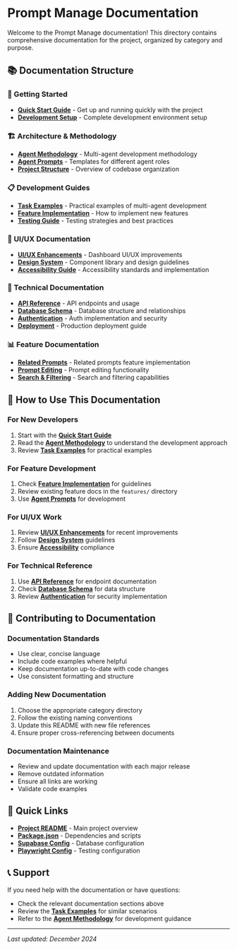 # Prompt Manage Documentation

Welcome to the Prompt Manage documentation! This directory contains comprehensive documentation for the project, organized by category and purpose.

## 📚 Documentation Structure

### 🚀 Getting Started

- **[Quick Start Guide](./getting-started/quick-start-guide.md)** - Get up and running quickly with the project
- **[Development Setup](./getting-started/development-setup.md)** - Complete development environment setup

### 🏗️ Architecture & Methodology

- **[Agent Methodology](./architecture/agent-methodology.md)** - Multi-agent development methodology
- **[Agent Prompts](./architecture/agent-prompts.md)** - Templates for different agent roles
- **[Project Structure](./architecture/project-structure.md)** - Overview of codebase organization

### 📋 Development Guides

- **[Task Examples](./development/task-examples.md)** - Practical examples of multi-agent development
- **[Feature Implementation](./development/feature-implementation.md)** - How to implement new features
- **[Testing Guide](./development/testing-guide.md)** - Testing strategies and best practices

### 🎨 UI/UX Documentation

- **[UI/UX Enhancements](./ui-ux/enhancement-summary.md)** - Dashboard UI/UX improvements
- **[Design System](./ui-ux/design-system.md)** - Component library and design guidelines
- **[Accessibility Guide](./ui-ux/accessibility.md)** - Accessibility standards and implementation

### 🔧 Technical Documentation

- **[API Reference](./technical/api-reference.md)** - API endpoints and usage
- **[Database Schema](./technical/database-schema.md)** - Database structure and relationships
- **[Authentication](./technical/authentication.md)** - Auth implementation and security
- **[Deployment](./technical/deployment.md)** - Production deployment guide

### 📊 Feature Documentation

- **[Related Prompts](./features/related-prompts.md)** - Related prompts feature implementation
- **[Prompt Editing](./features/prompt-editing.md)** - Prompt editing functionality
- **[Search & Filtering](./features/search-filtering.md)** - Search and filtering capabilities

## 🎯 How to Use This Documentation

### For New Developers

1. Start with the **[Quick Start Guide](./getting-started/quick-start-guide.md)**
2. Read the **[Agent Methodology](./architecture/agent-methodology.md)** to understand the development approach
3. Review **[Task Examples](./development/task-examples.md)** for practical examples

### For Feature Development

1. Check **[Feature Implementation](./development/feature-implementation.md)** for guidelines
2. Review existing feature docs in the `features/` directory
3. Use **[Agent Prompts](./architecture/agent-prompts.md)** for development

### For UI/UX Work

1. Review **[UI/UX Enhancements](./ui-ux/enhancement-summary.md)** for recent improvements
2. Follow **[Design System](./ui-ux/design-system.md)** guidelines
3. Ensure **[Accessibility](./ui-ux/accessibility.md)** compliance

### For Technical Reference

1. Use **[API Reference](./technical/api-reference.md)** for endpoint documentation
2. Check **[Database Schema](./technical/database-schema.md)** for data structure
3. Review **[Authentication](./technical/authentication.md)** for security implementation

## 📝 Contributing to Documentation

### Documentation Standards

- Use clear, concise language
- Include code examples where helpful
- Keep documentation up-to-date with code changes
- Use consistent formatting and structure

### Adding New Documentation

1. Choose the appropriate category directory
2. Follow the existing naming conventions
3. Update this README with new file references
4. Ensure proper cross-referencing between documents

### Documentation Maintenance

- Review and update documentation with each major release
- Remove outdated information
- Ensure all links are working
- Validate code examples

## 🔗 Quick Links

- **[Project README](../README.md)** - Main project overview
- **[Package.json](../package.json)** - Dependencies and scripts
- **[Supabase Config](../supabase/config.toml)** - Database configuration
- **[Playwright Config](../playwright.config.ts)** - Testing configuration

## 📞 Support

If you need help with the documentation or have questions:

- Check the relevant documentation sections above
- Review the **[Task Examples](./development/task-examples.md)** for similar scenarios
- Refer to the **[Agent Methodology](./architecture/agent-methodology.md)** for development guidance

---

_Last updated: December 2024_
